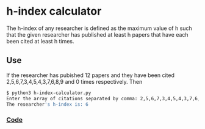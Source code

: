 # h-index calculator
The h-index of any researcher is defined as the maximum value of h such that the given researcher has
published at least h papers that have each been cited at least h times.


## Use

If the researcher has pubished 12 papers and they have been cited 2,5,6,7,3,4,5,4,3,7,6,8,9 and 0 times respectively. Then

```bash
$ python3 h-index-calculator.py 
Enter the array of citations separated by comma: 2,5,6,7,3,4,5,4,3,7,6,8,9,0
The researcher's h-index is: 6

```

### [Code](h-index-calculator.py)